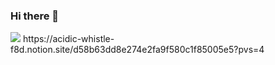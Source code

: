 ### Hi there 👋
<img src="https://img.shields.io/badge/Portflio-FFFFFF?style=flat&logo=notion&logoColor=white" />
https://acidic-whistle-f8d.notion.site/d58b63dd8e274e2fa9f580c1f85005e5?pvs=4
<!--
**kkchanss/kkchanss** is a ✨ _special_ ✨ repository because its `README.md` (this file) appears on your GitHub profile.

Here are some ideas to get you started:

- 🔭 I’m currently working on ...
- 🌱 I’m currently learning ...
- 👯 I’m looking to collaborate on ...
- 🤔 I’m looking for help with ...
- 💬 Ask me about ...
- 📫 How to reach me: ...
- 😄 Pronouns: ...
- ⚡ Fun fact: ...
-->

